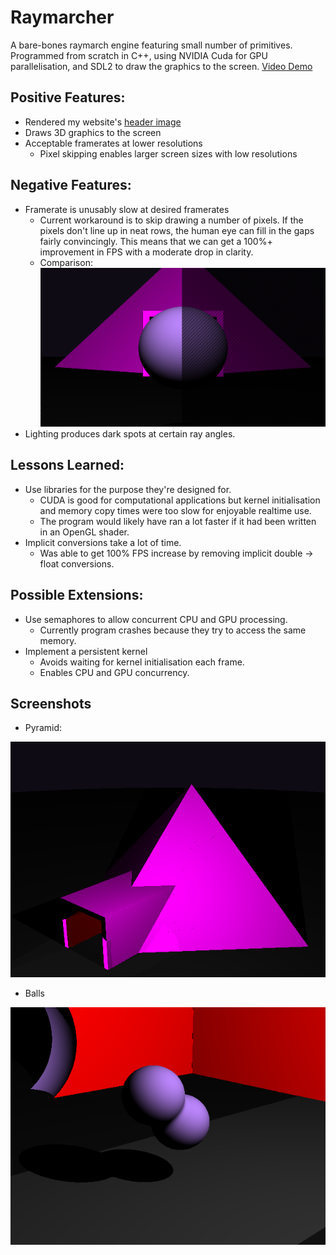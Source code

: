 # Raymarcher
A bare-bones raymarch engine featuring small number of primitives. Programmed from scratch in C++, using NVIDIA Cuda for GPU parallelisation, and SDL2 to draw the graphics to the screen.
[Video Demo](https://www.youtube.com/watch?v=rqYLiHtZyNM)

## Positive Features:
- Rendered my website's [header image](http://www.joemo.co.uk)
- Draws 3D graphics to the screen
- Acceptable framerates at lower resolutions
  - Pixel skipping enables larger screen sizes with low resolutions


## Negative Features:
- Framerate is unusably slow at desired framerates
  - Current workaround is to skip drawing a number of pixels. If the pixels don't line up in neat rows, the human eye can fill in the gaps fairly convincingly. This means that we can get a 100%+ improvement in FPS with a moderate drop in clarity.
  - Comparison:
  ![Comparison image](https://github.com/Gallahron/Raymarcher/blob/main/Images/Comparison.png)
- Lighting produces dark spots at certain ray angles.

## Lessons Learned:
- Use libraries for the purpose they're designed for.
  - CUDA is good for computational applications but kernel initialisation and memory copy times were too slow for enjoyable realtime use.
  - The program would likely have ran a lot faster if it had been written in an OpenGL shader.
- Implicit conversions take a lot of time.
  - Was able to get 100% FPS increase by removing implicit double -> float conversions.
  
 ## Possible Extensions:
  - Use semaphores to allow concurrent CPU and GPU processing.
    - Currently program crashes because they try to access the same memory.
  - Implement a persistent kernel
    - Avoids waiting for kernel initialisation each frame.
    - Enables CPU and GPU concurrency.
 
## Screenshots
  - Pyramid:
  
  ![Pyramid image](https://github.com/Gallahron/Raymarcher/blob/main/Images/Pyramid.PNG)
  
  - Balls
  
  ![Balls image](https://github.com/Gallahron/Raymarcher/blob/main/Images/Balls.PNG)
